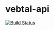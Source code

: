 # vebtal-api

[![Build Status](https://travis-ci.org/vebqa/vebtal-api.svg?branch=master)](https://travis-ci.org/vebqa/vebtal-api)